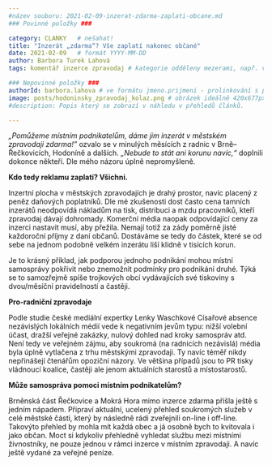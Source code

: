 ```yaml
---
#název souboru: 2021-02-09-inzerat-zdarma-zaplati-obcane.md
### Povinné položky ###

category: CLANKY   # nešahat!
title: "Inzerát „zdarma“? Vše zaplatí nakonec občané"
date: 2021-02-09   # formát YYYY-MM-DD
author: Barbora Turek Lahová
tags: komentář inzerce zpravodaj # kategorie odděleny mezerami, např. volby zemědělství životní-prostředí piráti (viz https://jihomoravsky.pirati.cz/tags/)

### Nepovinné položky ###
authorId: barbora.lahova # ve formátu jmeno.prijmeni - prolinkování s profilem přes uid
image: posts/hodoninsky_zpravodaj_kolaz.png # obrázek ideálně 420x677px minifikovaný přes https://tinypng.com/
#description: Popis který se zobrazí v náhledu v přehledů článků.

---
```


*„Pomůžeme místním podnikatelům, dáme jim inzerát v městském zpravodaji zdarma!”* ozvalo se v minulých měsících z radnic v Brně–Řečkovicích, Hodoníně a dalších. *„Nebude to stát ani korunu navíc,“* doplnili dokonce někteří. Dle mého názoru úplně nepromyšleně. 

**Kdo tedy reklamu zaplatí? Všichni.**

Inzertní plocha v městských zpravodajích je drahý prostor, navíc placený z peněz daňových poplatníků. Dle mé zkušenosti dost často cena tamních inzerátů neodpovídá nákladům na tisk, distribuci a mzdu pracovníků, kteří zpravodaj dávají dohromady. Komerční média naopak odpovídající ceny za inzerci nastavit musí, aby přežila. Nemají totiž za zády poměrně jisté každoroční příjmy z daní občanů. Dostáváme se tedy do částek, které se od sebe na jednom podobně velkém inzerátu liší klidně v tisících korun. 

Je to krásný příklad, jak podporou jednoho podnikání mohou místní samosprávy pokřivit nebo znemožnit podmínky pro podnikání druhé. Týká se to samozřejmě spíše trojkových obcí vydávajících své tiskoviny s dvou/měsíční pravidelností a častěji. 

**Pro-radniční zpravodaje**

Podle studie české mediální expertky Lenky Waschkové Císařové absence nezávislých lokálních médií vede k negativním jevům typu: nižší volební účast, dražší veřejné zakázky, nulový dohled nad kroky samospráv atd. Není tedy ve veřejném zájmu, aby soukromá (na radnicích nezávislá) média byla úplně vytlačena z trhu městskými zpravodaji. Ty navíc téměř nikdy nepřinášejí čtenářům opoziční názory. Ve většina případů jsou to PR tisky vládnoucí koalice, častěji ale jenom aktuálních starostů a místostarostů. 

**Může samospráva pomoci místním podnikatelům?**

Brněnská část Řečkovice a Mokrá Hora mimo inzerce zdarma přišla ještě s jedním nápadem. Připraví aktuální, ucelený přehled soukromých služeb v celé městské části, který by následně rádi zveřejnili on-line i off-line. Takovýto přehled by mohla mít každá obec a já osobně bych to kvitovala i jako občan. Moct si kdykoliv přehledně vyhledat službu mezi místními živnostníky, ne pouze jednou v rámci inzerce v místním zpravodaji. A navíc ještě vydané za veřejné peníze.  
